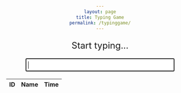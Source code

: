 ```yaml
---
layout: page
title: Typing Game
permalink: /typinggame/
---
```


<html>
<head>
  <style>
    /* styling */
    body {
      text-align: center;
    }
    #game-container {
      width: 400px;
      margin: 0 auto;
    }
    #word-display {
      font-size: 24px;
      margin-bottom: 20px;
    }
    #input-field {
      font-size: 18px;
      padding: 5px;
      width: 100%;
      box-sizing: border-box;
    }
    #timer {
      font-size: 18px;
      margin-top: 20px;
    }
    .result {
    border-radius: 12px;
    border: 1px solid black;
    padding: 20px;
    max-width: 300px;
    flex-shrink: 0;
    }
  </style>
  <!-- Importing table and sorting code -->
  <link rel="stylesheet" type="text/css" href="https://cdn.datatables.net/1.13.4/css/jquery.dataTables.min.css">
  <script type="text/javascript" language="javascript" src="https://code.jquery.com/jquery-3.6.0.min.js"></script>
  <script>var define = null;</script>
  <script type="text/javascript" language="javascript" src="https://cdn.datatables.net/1.13.4/js/jquery.dataTables.min.js"></script>
</head>
<body>
  <!-- div for the game. Includes the words being displayed, the inputs, and the timer -->
  <div id="game-container">
    <p id="word-display">Start typing...</p>
    <input type="text" id="input-field" autofocus>
    <p id="timer"></p>
  </div>
  <!-- This is the leaderboard table. The table headers are given here and the contents are in "flaskBody" and is updated by the script at the bottom. -->
  <div id="result">
    <table id="flaskTable" class="table" style="width:100%">
        <thead id="flaskHead">
            <tr>
                <th>ID</th>
                <th>Name</th>
                <th>Time</th>
            </tr>
        </thead>
        <tbody id="flaskBody"></tbody>
    </table>
  </div>

 

  <script>
    // This is the word bank
    var words = ["determine", "retiree", "thought", "improve", "truth", "active", "polish", "curve", "stun", "addicted", "extreme", "affect", "present", "certain", "dramatic", "greeting", "order", "twin", "fade", "relevance", "glimpse", "grain", "debt", "tell", "morning", "genetic", "suggest", "reduce", "demonstrate", "lift", "make", "entry", "circulation", "supply", "accountant", "admire", "spot", "assignment", "bracket", "satellite", "agony", "equal", "afford", "wash", "throw", "mistreat", "measure", "competition", "education", "tolerate"];
    // This is the counter for how many words have been completed
    var wordsComplete = 0;
    // This generates a random integer from 1 to 50
    var currentWordIndex = Math.floor((Math.random() * 50) + 1);
    // This uses the random integer from above as an index for a random word from the word bank
    var currentWord = words[currentWordIndex];
    // This sets the startTime and the timerInterval to un undefined value
    var startTime = null;
    var timerInterval = null;

    // This is the table being defined as a constant variable
    const tableContainer = document.getElementById("result");

    // This sets the username and the actualTime to un undefined value
    var username = null;
    var actualTime = null;

    // This is the code that replaces the previous word
    var wordDisplay = document.getElementById("word-display");
    // This gets the input from the text box
    var inputField = document.getElementById("input-field");
    // This is the code that allows the timer to update
    var timer = document.getElementById("timer");

    // This is the database where the scores are stored. The read and create urls are also defined here
    const url = "https://petitepandas.duckdns.org/api/times"
    const create_fetch = url + '/create';
    const read_fetch = url + '/';

    // This displays the random word
    wordDisplay.textContent = currentWord;

    // function starts as soon as it detects an input
    inputField.addEventListener("input", function(event) {
      var enteredText = event.target.value;

      // starts the timer after the user inputs something into the textbox
      if (!startTime) {
        startTime = new Date();
        startTimer();
      }

      // verifies is the entered word is the same as the actual word they are trying to type
      if (enteredText === currentWord) {
        currentWordIndex = Math.floor((Math.random() * 50) + 1);
        wordsComplete++;
        // makes sure the user has typed at least 5 random words
        if (wordsComplete >= 5) {
          // displays a "You Win!"
          wordDisplay.textContent = "You Win!";
          // hides the text box
          inputField.style.display = "none";
          // stops the timer
          stopTimer();
        } else {
          // if the user has not typed 5 words, gets another random word
          currentWord = words[currentWordIndex];
          // displays the random word
          wordDisplay.textContent = currentWord;
          // clears the text box after the current word has been entered
          inputField.value = "";
        }
      }
    });

    // starts repeated action (timer) that updates every 10 milliseconds (0.01)
    function startTimer() {
      timerInterval = setInterval(updateTimer, 10);
    }

    // stops the timer when it is called. It is called after the user has typed 5 words
    function stopTimer() {
      // makes the action above (timer) stop
      clearInterval(timerInterval);
      // alert(timer.textContent)
      // Waits 1 second after the game is complete. Then it asks for the user's name. Afterwards, your information is added to the database at the bottom.
      setTimeout(()=> {
         username = prompt('What is your name?');
         create_times();
        //  onPageLoad();
        //  1 second after your username has been given, the page reloads. This allows you to view your score on the leaderboard
        setTimeout(()=> {
          location.reload();
        }
        ,1000);
      }
      ,1000);
    }

    // this function updates the timer every millisecond
    function updateTimer() {
      var currentTime = new Date();
      // subtracts the currentTime from the startTime to calculate the elapsed time in hundredths of a second
      var elapsedTime = Math.floor((currentTime - startTime) / 10);
      // Converts the elapsed time to seconds with two decimal places
      actualTime = (elapsedTime / 100).toFixed(2)
      // displays on the frontend
      timer.textContent = "Time: " + actualTime + " seconds";
    }

    // this function posts to the database
    function create_times(){
        const body = {
            uid: username,
            totaltime: actualTime,
        };
        const requestOptions = {
            method: 'POST',
            body: JSON.stringify(body),
            headers: {
                "content-type": "application/json",
                'Authorization': 'Bearer my-token',
            },
        };
        // Fetch API call to the database to create a new database entry
        fetch(create_fetch, requestOptions)
        .then(response => {
            // trap error response from Web API
            // response contains valid result
            response.json().then(data => {
                console.log(data);
                // tableContainer.innerHTML = ''
            })
        })
    }

  // this code runs when the page loads
  $(document).ready(function() {
    // fetches the contents of the database from the below url
    fetch('https://petitepandas.duckdns.org/api/times/', { mode: 'cors' })
    .then(response => {
      if (!response.ok) {
        throw new Error('API response failed');
      }
      return response.json();
    })
    .then(data => {
      for (const row of data) {
        // appends the data to the table
        $('#flaskBody').append('<tr><td>' + 
            row.id + '</td><td>' + 
            row.uid + '</td><td>' + 
            row.totaltime + '</td></tr>');
      }
      // displays the table
      $("#flaskTable").DataTable();
    })
    .catch(error => {
      console.error('Error:', error);
    });
  });
  </script>
</body>
</html>
